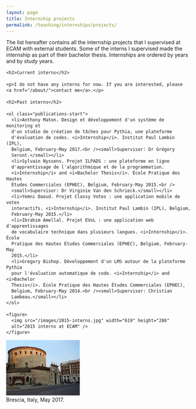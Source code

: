 ```yaml
---
layout: page
title: Internship projects
permalink: /teaching/internships/projects/
---
```


<div class="page-col-wrapper">
  <div class="page-col page-col-1">
    <p>The list hereafter contains all the internship projects that I supervised
    at ECAM with external students. Some of the interns I supervised made the
    internship as part of their bachelor thesis. Internships are ordered by 
    years and by study years.</p>

    <h2>Current interns</h2>

    <p>I do not have any interns for now. If you are interested, please
    <a href="/about/">contact me</a>.</p>

    <h2>Past interns</h2>

    <ol class="publications-start">
      <li>Anthony Maton. Design et développement d'un système de monitoring et
      d'un studio de création de tâches pour Pythia, une plateforme
      d'évaluation de codes. <i>Internship</i>. Institut Paul Lambin (IPL),
      Belgium, February-May 2017.<br /><small>Supervisor: Dr Grégory
      Seront.</small></li>
      <li>Sylvain Nyssens. Projet ILPADS : une plateforme en ligne
      d'apprentissage de l'algorithmique et de la programmation.
      <i>Internship</i> and <i>Bachelor Thesis</i>. École Pratique des Hautes
      Études Commerciales (EPHEC), Belgium, February-May 2015.<br />
      <small>Supervisor: Dr Virginie Van den Schrieck.</small></li>
      <li>Yemni Daoud. Projet Classy Votes : une application mobile de votes
      interactifs. <i>Internship</i>. Institut Paul Lambin (IPL), Belgium,
      February-May 2015.</li>
      <li>Ibrahim Amellal. Projet EVoL : une application web d'apprentissages
      de vocabulaire technique dans plusieurs langues. <i>Internship</i>. École
      Pratique des Hautes Études Commerciales (EPHEC), Belgium, February-May
      2015.</li>
      <li>Gregory Bishop. Développement d'un LMS autour de la plateforme Pythia
      pour l'évaluation automatique de code. <i>Internship</i> and <i>Bachelor
      Thesis</i>. École Pratique des Hautes Études Commerciales (EPHEC),
      Belgium, February-May 2014.<br /><small>Supervisor: Christian
      Lambeau.</small></li>
    </ol>

    <figure>
      <img src="/images/2015-interns.jpg" width="619" height="286"
      alt="2015 interns at ECAM" />
    </figure>
  </div>
  <div class="page-col page-col-2">
    <p><img src="/images/brescia.jpg" alt="Brescia, Italy, May 2017."
    width="200" height="150" /><br />Brescia, Italy, May 2017.</p>
  </div>
</div>
